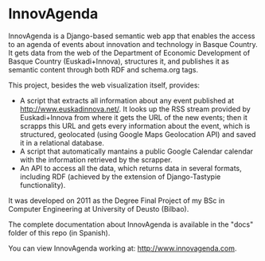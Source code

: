 InnovAgenda
===========

InnovAgenda is a Django-based semantic web app that enables the access to an agenda of events about innovation and technology in Basque Country. It gets data from the web of the Department of Economic Development of Basque Country (Euskadi+Innova), structures it, and publishes it as semantic content through both RDF and schema.org tags.

This project, besides the web visualization itself, provides:

- A script that extracts all information about any event published at http://www.euskadinnova.net/. It looks up the RSS stream provided by Euskadi+Innova from where it gets the URL of the new events; then it scrapps this URL and gets every information about the event, which is structured, geolocated (using Google Maps Geolocation API) and saved it in a relational database.
- A script that automatically mantains a public Google Calendar calendar with the information retrieved by the scrapper.
- An API to access all the data, which returns data in several formats, including RDF (achieved by the extension of Django-Tastypie functionality).

It was developed on 2011 as the Degree Final Project of my BSc in Computer Engineering at University of Deusto (Bilbao).

The complete documentation about InnovAgenda is available in the "docs" folder of this repo (in Spanish).

You can view InnovAgenda working at: http://www.innovagenda.com.

